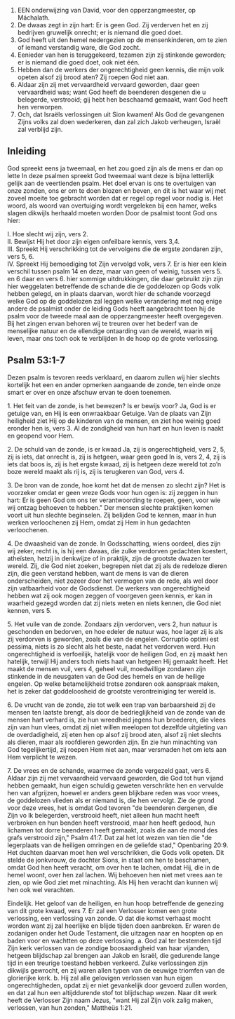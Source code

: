 1. EEN onderwijzing van David, voor den opperzangmeester, op Máchalath.
2. De dwaas zegt in zijn hart: Er is geen God. Zij verderven het en zij bedrijven gruwelijk onrecht; er is niemand die goed doet.
3. God heeft uit den hemel nedergezien op de mensenkinderen, om te zien of iemand verstandig ware, die God zocht.
4. Eenieder van hen is teruggekeerd, tezamen zijn zij stinkende geworden; er is niemand die goed doet, ook niet één.
5. Hebben dan de werkers der ongerechtigheid geen kennis, die mijn volk opeten alsof zij brood aten? Zij roepen God niet aan.
6. Aldaar zijn zij met vervaardheid vervaard geworden, daar geen vervaardheid was; want God heeft de beenderen desgenen die u belegerde, verstrooid; gij hebt hen beschaamd gemaakt, want God heeft hen verworpen.
7. Och, dat Israëls verlossingen uit Sion kwamen! Als God de gevangenen Zijns volks zal doen wederkeren, dan zal zich Jakob verheugen, Israël zal verblijd zijn.

## Inleiding

God spreekt eens ja tweemaal, en het zou goed zijn als de mens er dan op lette In deze psalmen spreekt God tweemaal want deze is bijna letterlijk gelijk aan de veertienden psalm. Het doel ervan is ons te overtuigen van onze zonden, ons er om te doen blozen en beven, en dit is het waar wij met zoveel moeite toe gebracht worden dat er regel op regel voor nodig is. Het woord, als woord van overtuiging wordt vergeleken bij een hamer, welks slagen dikwijls herhaald moeten worden Door de psalmist toont God ons hier:

I. Hoe slecht wij zijn, vers 2.  
II. Bewijst Hij het door zijn eigen onfeilbare kennis, vers 3,4.  
III. Spreekt Hij verschrikking tot de vervolgens die de ergste zondaren zijn, vers 5, 6.  
IV. Spreekt Hij bemoediging tot Zijn vervolgd volk, vers 7. Er is hier een klein verschil tussen psalm 14 en deze, maar van geen of weinig, tussen vers 5. en 6 daar en vers 6. hier sommige uitdrukkingen, die daar gebruikt zijn zijn hier weggelaten betreffende de schande die de goddelozen op Gods volk hebben gelegd, en in plaats daarvan, wordt hier de schande voorzegd welke God op de goddelozen zal leggen welke verandering met nog enige andere de psalmist onder de leiding Gods heeft aangebracht toen hij de psalm voor de tweede maal aan de opperzangmeester heeft overgegeven.  
Bij het zingen ervan behoren wij te treuren over het bederf van de menselijke natuur en de ellendige ontaarding van de wereld, waarin wij leven, maar ons toch ook te verblijden In de hoop op de grote verlossing.

## Psalm 53:1-7 
Dezen psalm is tevoren reeds verklaard, en daarom zullen wij hier slechts kortelijk het een en ander opmerken aangaande de zonde, ten einde onze smart er over en onze afschuw ervan te doen toenemen.

1\. Het feit van de zonde, is het bewezen? Is er bewijs voor? Ja, God is er getuige van, en Hij is een onwraakbaar Getuige. Van de plaats van Zijn heiligheid ziet Hij op de kinderen van de mensen, en ziet hoe weinig goed eronder hen is, vers 3. Al de zondigheid van hun hart en hun leven is naakt en geopend voor Hem.

2\. De schuld van de zonde, is er kwaad Ja, zij is ongerechtigheid, vers 2, 5, zij is iets, dat onrecht is, zij is hetgeen, waar geen goed In is, vers 2, 4, zij is iets dat boos is, zij is het ergste kwaad, zij is hetgeen deze wereld tot zo’n boze wereld maakt als rij is, zij is terugkeren van God, vers 4.

3\. De bron van de zonde, hoe komt het dat de mensen zo slecht zijn? Het is voorzeker omdat er geen vreze Gods voor hun ogen is: zij zeggen in hun hart: Er is geen God om ons ter verantwoording te roepen, geen, voor wie wij ontzag behoeven te hebben." Der mensen slechte praktijken komen voort uit hun slechte beginselen. Zij belijden God te kennen, maar in hun werken verloochenen zij Hem, omdat zij Hem in hun gedachten verloochenen.

4\. De dwaasheid van de zonde. In Godsschatting, wiens oordeel, dies zijn wij zeker, recht is, is hij een dwaas, die zulke verdorven gedachten koestert, atheïsten, hetzij in denkwijze of in praktijk, zijn de grootste dwazen ter wereld. Zij, die God niet zoeken, begrepen niet dat zij als de redeloze dieren zijn, die geen verstand hebben, want de mens is van de dieren onderscheiden, niet zozeer door het vermogen van de rede, als wel door zijn vatbaarheid voor de Godsdienst. De werkers van ongerechtigheid hebben wat zij ook mogen zeggen of voorgeven geen kennis, er kan in waarheid gezegd worden dat zij niets weten en niets kennen, die God niet kennen, vers 5.

5\. Het vuile van de zonde. Zondaars zijn verdorven, vers 2, hun natuur is geschonden en bedorven, en hoe edeler de natuur was, hoe lager zij is als zij verdorven is geworden, zoals die van de engelen. Corruptio optimi est pessima, niets is zo slecht als het beste, nadat het verdorven werd. Hun ongerechtigheid is verfoeilijk, hatelijk voor de heiligen God, en zij maakt hen hatelijk, terwijl Hij anders toch niets haat van hetgeen Hij gemaakt heeft. Het maakt de mensen vuil, vers 4, geheel vuil, moedwillige zondaren zijn stinkende in de neusgaten van de God des hemels en van de heilige engelen. Op welke betamelijkheid trotse zondaren ook aanspraak maken, het is zeker dat goddeloosheid de grootste verontreiniging ter wereld is.

6\. De vrucht van de zonde, zie tot welk een trap van barbaarsheid zij de mensen ten laatste brengt, als door de bedrieglijkheid van de zonde van de mensen hart verhard is, zie hun wreedheid jegens hun broederen, die vlees zijn van hun vlees, omdat zij niet willen meelopen tot dezelfde uitgieting van de overdadigheid, zij eten hen op alsof zij brood aten, alsof zij niet slechts als dieren, maar als roofdieren geworden zijn. En zie hun minachting van God tegelijkertijd, zij roepen Hem niet aan, maar versmaden het om iets aan Hem verplicht te wezen. 

7\. De vrees en de schande, waarmee de zonde vergezeld gaat, vers 6. Aldaar zijn zij met vervaardheid vervaard geworden, die God tot hun vijand hebben gemaakt, hun eigen schuldig geweten verschrikte hen en vervulde hen van afgrijzen, hoewel er anders geen blijkbare reden was voor vrees, de goddelozen vlieden als er niemand is, die hen vervolgt. Zie de grond voor deze vrees, het is omdat God tevoren "de beenderen dergenen, die Zijn vo lk belegerden, verstrooid heeft, niet alleen hun macht heeft verbroken en hun benden heeft verstrooid, maar hen heeft gedood, hun lichamen tot dorre beenderen heeft gemaakt, zoals die aan de mond des grafs verstrooid zijn," Psalm 41:7. Dat zal het lot wezen van tien die "de legerplaats van de heiligen omringen en de geliefde stad," Openbaring 20:9. Het duchten daarvan moet hen wel verschrikken, die Gods volk opeten. Dit stelde de jonkvrouw, de dochter Sions, in staat om hen te beschamen, omdat God hen heeft veracht, om over hen te lachen, omdat Hij, die in de hemel woont, over hen zal lachen. Wij behoeven hen niet met vrees aan te zien, op wie God ziet met minachting. Als Hij hen veracht dan kunnen wij hen ook wel verachten. 

Eindelijk. Het geloof van de heiligen, en hun hoop betreffende de genezing van dit grote kwaad, vers 7. Er zal een Verlosser komen een grote verlossing, een verlossing van zonde. O dat die komst verhaast mocht worden want zij zal heerlijke en blijde tijden doen aanbreken. Er waren de zodanigen onder het Oude Testament, die uitzagen naar en hoopten op en baden voor en wachtten op deze verlossing.
a. God zal ter bestemden tijd Zijn kerk verlossen van de zondige boosaardigheid van haar vijanden, hetgeen blijdschap zal brengen aan Jakob en Israël, die gedurende lange tijd in een treurige toestand hebben verkeerd. Zulke verlossingen zijn dikwijls gewrocht, en zij waren allen typen van de eeuwige triomfen van de glorierijke kerk.
b. Hij zal alle gelovigen verlossen van hun eigen ongerechtigheden, opdat zij er niet gevankelijk door gevoerd zullen worden, en dat zal hun een altijddurende stof tot blijdschap wezen. Naar dit werk heeft de Verlosser Zijn naam Jezus, "want Hij zal Zijn volk zalig maken, verlossen, van hun zonden," Mattheüs 1:21.

